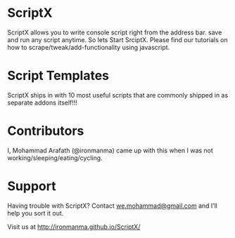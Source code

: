 ScriptX
=======
ScriptX allows you to write console script right from the address bar. save and run any script anytime. So lets Start SrciptX. Please find our tutorials on how to scrape/tweak/add-functionality using javascript.

Script Templates
=======
ScriptX ships in with 10 most useful scripts that are commonly shipped in as separate addons itself!!!

Contributors
=======
I, Mohammad Arafath (@ironmanma) came up with this when I was not working/sleeping/eating/cycling.

Support
=======
Having trouble with ScriptX? Contact we.mohammad@gmail.com and I’ll help you sort it out.

Visit us at http://ironmanma.github.io/ScriptX/
